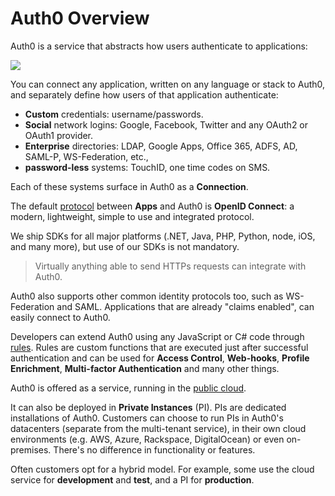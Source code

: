 # Auth0 Overview 

Auth0 is a service that abstracts how users authenticate to applications:

![](https://docs.google.com/drawings/d/1yZhoSFzCaqUpYOYDSeGfJI_lUrZ2ApMqzHaeJ7lk5OU/pub?w=713&amp;h=216)

You can connect any application, written on any language or stack to Auth0, and separately define how users of that application authenticate:

* **Custom** credentials: username/passwords.
* **Social** network logins: Google, Facebook, Twitter and any OAuth2 or OAuth1 provider.
* **Enterprise** directories: LDAP, Google Apps, Office 365, ADFS, AD, SAML-P, WS-Federation, etc.,
* **password-less** systems: TouchID, one time codes on SMS. 

Each of these systems surface in Auth0 as a __Connection__.

The default [protocol](protocols) between __Apps__ and Auth0 is __OpenID Connect__: a modern, lightweight, simple to use and integrated protocol. 

We ship SDKs for all major platforms (.NET, Java, PHP, Python, node, iOS, and many more), but use of our SDKs is not mandatory.

> Virtually anything able to send HTTPs requests can integrate with Auth0.  

Auth0 also supports other common identity protocols too, such as WS-Federation and SAML. Applications that are already "claims enabled", can easily connect to Auth0.

Developers can extend Auth0 using any JavaScript or C# code through [rules](rules). Rules are custom functions that are executed just after successful authentication and can be used for __Access Control__, __Web-hooks__, __Profile Enrichment__, __Multi-factor Authentication__ and many other things.

Auth0 is offered as a service, running in the [public cloud](https://manage.auth0.com). 

It can also be deployed in __Private Instances__ (PI). PIs are dedicated installations of Auth0. Customers can choose to run PIs in Auth0's datacenters (separate from the multi-tenant service), in their own cloud environments (e.g. AWS, Azure, Rackspace, DigitalOcean) or even on-premises. There's no difference in functionality or features.

Often customers opt for a hybrid model. For example, some use the cloud service for __development__ and __test__, and a PI for __production__.
